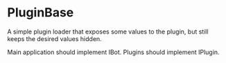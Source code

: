 # PluginBase

A simple plugin loader that exposes some values to the plugin, but still keeps the desired values hidden.

Main application should implement IBot.
Plugins should implement IPlugin.
